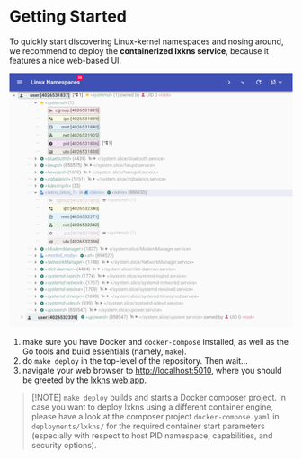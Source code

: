 # Getting Started

To quickly start discovering Linux-kernel namespaces and nosing around, we
recommend to deploy the **containerized lxkns service**, because it features a
nice web-based UI.

![lxkns teaser](_images/teaser.png)

1. make sure you have Docker and `docker-compose` installed, as well as the Go
   tools and build essentials (namely, `make`).
2. do `make deploy` in the top-level of the repository. Then wait...
3. navigate your web browser to [http://localhost:5010](http://localhost:5010),
   where you should be greeted by the [lxkns web app](getting-around).

> [!NOTE] `make deploy` builds and starts a Docker composer project. In case you
> want to deploy lxkns using a different container engine, please have a look at
> the composer project `docker-compose.yaml` in `deployments/lxkns/` for the
> required container start parameters (especially with respect to host PID
> namespace, capabilities, and security options).
